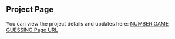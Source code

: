 ## Project Page
You can view the project details and updates here: [NUMBER GAME GUESSING Page URL](https://github.com/sheerin06/ssd.pytorch/blob/master/Number%20%20game%20.md)
